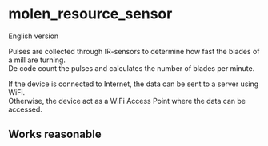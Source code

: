 # molen_resource_sensor

English version<br>

Pulses are collected through IR-sensors to determine how fast the blades of a mill are turning.<br>
De code count the pulses and calculates the number of blades per minute.

If the device is connected to Internet, the data can be sent to a server using WiFi.<br>
Otherwise, the device act as a WiFi Access Point where the data can be accessed.<br>

## Works reasonable
